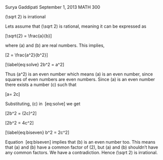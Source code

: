 Surya Gaddipati
September 1, 2013
MATH 300

\(\sqrt 2\) is irrational

Lets assume that \(\sqrt 2\) is rational, meaning it can be expressed as

\[\sqrt{2} = \frac{a}{b}\]

where \(a\) and \(b\) are real numbers.
This implies,

\[2 = \frac{a^2}{b^2}\]

\[\label{eq:solve}
    2b^2 = a^2\]

Thus \(a^2\) is an even number which means \(a\) is an even number, since squares of even numbers are even numbers. Since \(a\) is an even number there exists a number \(c\) such that

\[a= 2c\]

Substituting, \(c\) in  [eq:solve] we get

\[2b^2 = (2c)^2\]

\[2b^2 = 4c^2\]

\[\label{eq:biseven}
    b^2 = 2c^2\]

Equation  [eq:biseven] implies that \(b\) is an even number too. This means that \(a\) and \(b\) have a common factor of \(2\), but \(a\) and \(b\) shouldn’t have any common factors.
We have a contradiction. Hence \(\sqrt 2\) is irrational.
